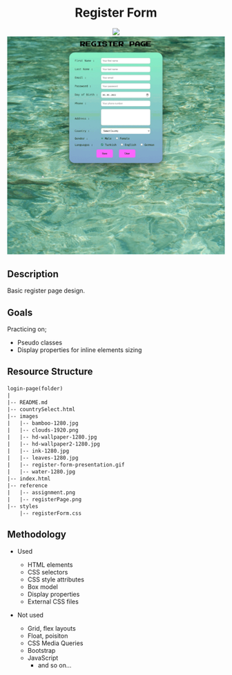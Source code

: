 <div align=center>
	<h1>Register Form</h1>
</div>

<div align="center">
	<a href="https://ehkarabas.github.io/html-css-exercises/register-form/">
		<img src="https://img.shields.io/badge/live-%23.svg?&style=for-the-badge&logo=www&logoColor=white%22&color=black">
	</a>
	<br>
	<img src="./images/register-form-presentation.gif"/>
</div>

## Description

Basic register page design. 

## Goals

Practicing on; 

* Pseudo classes
* Display properties for inline elements sizing 
 

## Resource Structure 

```
login-page(folder)
|
|-- README.md
|-- countrySelect.html
|-- images
|   |-- bamboo-1280.jpg
|   |-- clouds-1920.png
|   |-- hd-wallpaper-1280.jpg
|   |-- hd-wallpaper2-1280.jpg
|   |-- ink-1280.jpg
|   |-- leaves-1280.jpg
|   |-- register-form-presentation.gif
|   |-- water-1280.jpg
|-- index.html
|-- reference
|   |-- assignment.png
|   |-- registerPage.png
|-- styles
    |-- registerForm.css
```


## Methodology

* Used

	* HTML elements
	* CSS selectors
	* CSS style attributes
	* Box model
	* Display properties
	* External CSS files


* Not used

	* Grid, flex layouts
	* Float, poisiton
	* CSS Media Queries
	* Bootstrap
	* JavaScript
		* and so on...


